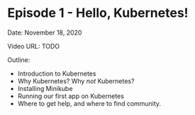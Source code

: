 # Episode 1 - Hello, Kubernetes!

Date: November 18, 2020

Video URL: TODO

Outline:

  - Introduction to Kubernetes
  - Why Kubernetes? Why _not_ Kubernetes?
  - Installing Minikube
  - Running our first app on Kubernetes
  - Where to get help, and where to find community.
